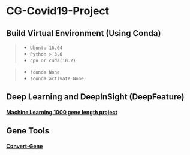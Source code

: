# CG-Covid19-Project
## Build Virtual Environment (Using Conda)
>* `Ubuntu 18.04`
>* `Python > 3.6`
>* `cpu or cuda(10.2)`

>* `!conda None`
>* `!conda activate None`
## Deep Learning and DeepInSight (DeepFeature)
#### <a href='https://github.com/IlikeBB/CG-Covid19-Project/tree/main/ml(1000)_gene_experiment'> Machine Learning 1000 gene length project</a>


## Gene Tools
#### <a href='https://github.com/IlikeBB/Convert-Gene'> Convert-Gene</a>
